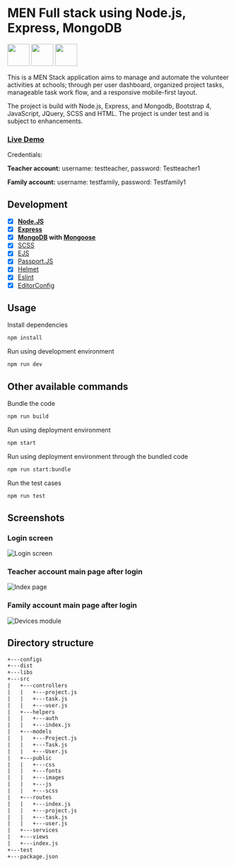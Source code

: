 # MEN Full stack using Node.js, Express, MongoDB

<img src="https://coligo.io/images/express.svg" height="50"> <img src="https://upload.wikimedia.org/wikipedia/en/thumb/4/45/MongoDB-Logo.svg/527px-MongoDB-Logo.svg.png" height="50"> <img src="https://worldvectorlogo.com/logos/nodejs-icon.svg" height="50">

This is a MEN Stack application aims to manage and automate the volunteer activities at schools; through per user dashboard, organized project tasks, manageable task work flow, and a responsive mobile-first layout.

The project is build with Node.js, Express, and Mongodb, Bootstrap 4, JavaScript, JQuery, SCSS and HTML. The project is under test and is subject to enhancements. 

### [Live Demo](https://sch-volunteer-dashboard.herokuapp.com/projects)

Credentials:

**Teacher account:**
username: testteacher,
password: Testteacher1

**Family account:**
username: testfamily,
password: Testfamily1


## Development

* [x] **[Node.JS](https://nodejs.org)** 
* [x] **[Express](https://github.com/expressjs/express)**
* [x] **[MongoDB](https://www.mongodb.com/) with [Mongoose](https://github.com/Automattic/mongoose)**
* [x] [SCSS](http://sass-lang.com/)
* [x] [EJS](https://www.npmjs.com/package/ejs)
* [x] [Passport.JS](http://passportjs.org/)
* [x] [Helmet](https://github.com/helmetjs/helmet)
* [x] [Eslint](http://eslint.org)
* [x] [EditorConfig](http://editorconfig.org)

## Usage

Install dependencies
```bash
npm install
```
Run using development environment  
```bash
npm run dev
```

## Other available commands

Bundle the code
```bash
npm run build
```
Run using deployment environment  
```bash
npm start
```
Run using deployment environment through the bundled code  
```bash
npm run start:bundle
```
Run the test cases
```bash
npm run test
```

## Screenshots

### Login screen

![Login screen](../assets/login.png?raw=true)

### Teacher account main page after login

![Index page](../assets/teacher.png?raw=true)

### Family account main page after login

![Devices module](../assets/family.png?raw=true)

## Directory structure
```txt
+---configs
+---dist
+---libs
+---src
|   +---controllers
|   |   +---project.js
|   |   +---task.js
|   |   +---user.js
|   +---helpers
|   |   +---auth
|   |   +---index.js
|   +---models
|   |   +---Project.js
|   |   +---Task.js
|   |   +---User.js
|   +---public
|   |   +---css
|   |   +---fonts
|   |   +---images
|   |   +---js
|   |   +---scss
|   +---routes
|   |   +---index.js
|   |   +---project.js
|   |   +---task.js
|   |   +---user.js
|   +---services
|   +---views
|   +---index.js
+---test
+---package.json
